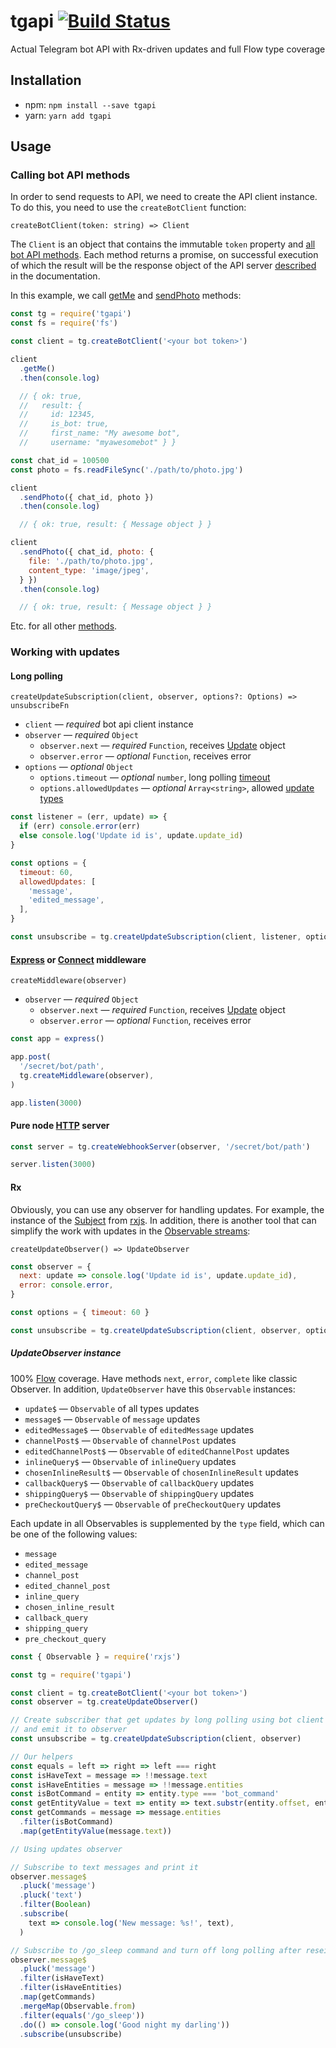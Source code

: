 # tgapi [![Build Status][status-img]][status-url]

Actual Telegram bot API with Rx-driven updates and full Flow type coverage

## Installation

- npm: `npm install --save tgapi`
- yarn: `yarn add tgapi`

## Usage

### Calling bot API methods

In order to send requests to API, we need to create the API client instance.
To do this, you need to use the `createBotClient` function:

`createBotClient(token: string) => Client`

The `Client` is an object that contains the immutable `token` property and
[all bot API methods][Available methods]. Each method returns a promise, on successful execution of
which the result will be the response object of the API server [described][Making requests] in the
documentation.

In this example, we call [getMe][] and [sendPhoto][] methods:

```javascript
const tg = require('tgapi')
const fs = require('fs')

const client = tg.createBotClient('<your bot token>')

client
  .getMe()
  .then(console.log)

  // { ok: true,
  //   result: {
  //     id: 12345,
  //     is_bot: true,
  //     first_name: "My awesome bot",
  //     username: "myawesomebot" } }

const chat_id = 100500
const photo = fs.readFileSync('./path/to/photo.jpg')

client
  .sendPhoto({ chat_id, photo })
  .then(console.log)

  // { ok: true, result: { Message object } }

client
  .sendPhoto({ chat_id, photo: {
    file: './path/to/photo.jpg',
    content_type: 'image/jpeg',
  } })
  .then(console.log)

  // { ok: true, result: { Message object } }
```

Etc. for all other [methods][Available methods].

### Working with updates

#### Long polling

`createUpdateSubscription(client, observer, options?: Options) => unsubscribeFn`

- `client` — *required* bot api client instance
- `observer` — *required* `Object`
  - `observer.next` — *required* `Function`, receives [Update][] object
  - `observer.error` — *optional* `Function`, receives error
- `options` — *optional* `Object`
  - `options.timeout` — *optional* `number`, long polling [timeout][getUpdates]
  - `options.allowedUpdates` — *optional* `Array<string>`, allowed [update types][getUpdates]

```javascript
const listener = (err, update) => {
  if (err) console.error(err)
  else console.log('Update id is', update.update_id)
}

const options = {
  timeout: 60,
  allowedUpdates: [
    'message',
    'edited_message',
  ],
}

const unsubscribe = tg.createUpdateSubscription(client, listener, options)
```

#### [Express][] or [Connect][] middleware

`createMiddleware(observer)`

- `observer` — *required* `Object`
  - `observer.next` — *required* `Function`, receives [Update][] object
  - `observer.error` — *optional* `Function`, receives error

```javascript
const app = express()

app.post(
  '/secret/bot/path',
  tg.createMiddleware(observer),
)

app.listen(3000)
```

#### Pure node [HTTP][] server

```javascript
const server = tg.createWebhookServer(observer, '/secret/bot/path')

server.listen(3000)
```

#### Rx

Obviously, you can use any observer for handling updates. For example, the instance of the
[Subject][] from [rxjs][]. In addition, there is another tool that can simplify the work with
updates in the [Observable streams][rx]:

`createUpdateObserver() => UpdateObserver`

```javascript
const observer = {
  next: update => console.log('Update id is', update.update_id),
  error: console.error,
}

const options = { timeout: 60 }

const unsubscribe = tg.createUpdateSubscription(client, observer, options)
```

##### UpdateObserver instance

100% [Flow][] coverage. Have methods `next`, `error`, `complete` like classic Observer.
In addition, `UpdateObserver` have this `Observable` instances:

- `update$` — `Observable` of all types updates
- `message$` — `Observable` of `message` updates
- `editedMessage$` — `Observable` of `editedMessage` updates
- `channelPost$` — `Observable` of `channelPost` updates
- `editedChannelPost$` — `Observable` of `editedChannelPost` updates
- `inlineQuery$` — `Observable` of `inlineQuery` updates
- `chosenInlineResult$` — `Observable` of `chosenInlineResult` updates
- `callbackQuery$` — `Observable` of `callbackQuery` updates
- `shippingQuery$` — `Observable` of `shippingQuery` updates
- `preCheckoutQuery$` — `Observable` of `preCheckoutQuery` updates

Each update in all Observables is supplemented by the `type` field, which can be one of the
following values:

- `message`
- `edited_message`
- `channel_post`
- `edited_channel_post`
- `inline_query`
- `chosen_inline_result`
- `callback_query`
- `shipping_query`
- `pre_checkout_query`

```javascript
const { Observable } = require('rxjs')

const tg = require('tgapi')

const client = tg.createBotClient('<your bot token>')
const observer = tg.createUpdateObserver()

// Create subscriber that get updates by long polling using bot client
// and emit it to observer
const unsubscribe = tg.createUpdateSubscription(client, observer)

// Our helpers
const equals = left => right => left === right
const isHaveText = message => !!message.text
const isHaveEntities = message => !!message.entities
const isBotCommand = entity => entity.type === 'bot_command'
const getEntityValue = text => entity => text.substr(entity.offset, entity.length)
const getCommands = message => message.entities
  .filter(isBotCommand)
  .map(getEntityValue(message.text))

// Using updates observer

// Subscribe to text messages and print it
observer.message$
  .pluck('message')
  .pluck('text')
  .filter(Boolean)
  .subscribe(
    text => console.log('New message: %s!', text),
  )

// Subscribe to /go_sleep command and turn off long polling after reseived first of
observer.message$
  .pluck('message')
  .filter(isHaveText)
  .filter(isHaveEntities)
  .map(getCommands)
  .mergeMap(Observable.from)
  .filter(equals('/go_sleep'))
  .do(() => console.log('Good night my darling'))
  .subscribe(unsubscribe)
```

[API]: https://core.telegram.org/bots/API
[Making requests]: https://core.telegram.org/bots/API#making-requests
[Available methods]: https://core.telegram.org/bots/API#available-methods
[getMe]: https://core.telegram.org/bots/API#getme
[getUpdates]: https://core.telegram.org/bots/API#getupdates
[sendPhoto]: https://core.telegram.org/bots/API#sendphoto
[Update]: https://core.telegram.org/bots/API#update

[Express]: https://github.com/expressjs/express
[Connect]: https://github.com/senchalabs/connect
[HTTP]: https://nodejs.org/api/http.html

[Subject]: http://reactivex.io/rxjs/class/es6/Subject.js~Subject.html
[rx]: http://reactivex.io/
[Flow]: https://flow.org/
[rxjs]: https://github.com/ReactiveX/rxjs

[status-url]: https://travis-ci.org/bigslycat/tgapi
[status-img]: https://travis-ci.org/bigslycat/tgapi.svg?branch=master
